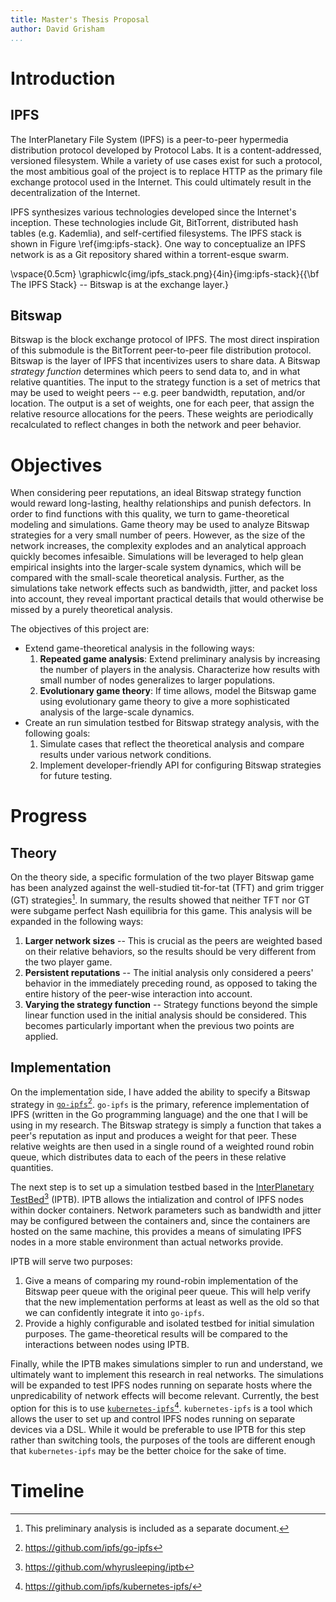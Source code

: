 ```yaml
---
title: Master's Thesis Proposal
author: David Grisham
...
```


Introduction
============

IPFS
----

The InterPlanetary File System (IPFS) is a peer-to-peer hypermedia distribution
protocol developed by Protocol Labs. It is a content-addressed, versioned
filesystem. While a variety of use cases exist for such a protocol, the most
ambitious goal of the project is to replace HTTP as the primary file exchange
protocol used in the Internet. This could ultimately result in the
decentralization of the Internet.

IPFS synthesizes various technologies developed since the Internet's inception.
These technologies include Git, BitTorrent, distributed hash tables
(e.g. Kademlia), and self-certified filesystems. The IPFS stack is shown in
Figure \ref{img:ipfs-stack}. One way to conceptualize an IPFS network is as a
Git repository shared within a torrent-esque swarm.

\vspace{0.5cm}
\graphicwlc{img/ipfs_stack.png}{4in}{img:ipfs-stack}{{\bf The IPFS Stack} -- Bitswap is at the
exchange layer.}

Bitswap
-------

Bitswap is the block exchange protocol of IPFS. The most direct inspiration of
this submodule is the BitTorrent peer-to-peer file distribution protocol.
Bitswap is the layer of IPFS that incentivizes users to share data. A Bitswap
*strategy function* determines which peers to send data to, and in what relative
quantities. The input to the strategy function is a set of metrics that may be
used to weight peers -- e.g. peer bandwidth, reputation, and/or location. The
output is a set of weights, one for each peer, that assign the relative resource
allocations for the peers. These weights are periodically recalculated to
reflect changes in both the network and peer behavior.

Objectives
==========

When considering peer reputations, an ideal Bitswap strategy function would
reward long-lasting, healthy relationships and punish defectors. In order to
find functions with this quality, we turn to game-theoretical modeling and
simulations. Game theory may be used to analyze Bitswap strategies for a very
small number of peers. However, as the size of the network increases, the
complexity explodes and an analytical approach quickly becomes infesaible.
Simulations will be leveraged to help glean empirical insights into the
larger-scale system dynamics, which will be compared with the small-scale
theoretical analysis. Further, as the simulations take network effects such as
bandwidth, jitter, and packet loss into account, they reveal important practical
details that would otherwise be missed by a purely theoretical analysis.

The objectives of this project are:

-   Extend game-theoretical analysis in the following ways:
    1.  **Repeated game analysis**: Extend preliminary analysis by increasing
        the number of players in the analysis. Characterize how results with
        small number of nodes generalizes to larger populations.
    2.  **Evolutionary game theory**: If time allows, model the Bitswap game
        using evolutionary game theory to give a more sophisticated analysis of
        the large-scale dynamics.
-   Create an run simulation testbed for Bitswap strategy analysis, with the
    following goals:
    1.  Simulate cases that reflect the theoretical analysis and compare results
        under various network conditions.
    2.  Implement developer-friendly API for configuring Bitswap strategies for
        future testing.

Progress
========

Theory
------

On the theory side, a specific formulation of the two player Bitswap game has
been analyzed against the well-studied tit-for-tat (TFT) and grim trigger (GT)
strategies[^note:analysis]. In summary, the results showed that neither TFT nor
GT were subgame perfect Nash equilibria for this game. This analysis will be
expanded in the following ways:

[^note:analysis]: This preliminary analysis is included as a separate document.

1.  **Larger network sizes** -- This is crucial as the peers are weighted based
    on their relative behaviors, so the results should be very different from
    the two player game.
2.  **Persistent reputations** -- The initial analysis only considered a peers'
    behavior in the immediately preceding round, as opposed to taking the entire
    history of the peer-wise interaction into account.
3.  **Varying the strategy function** -- Strategy functions beyond the simple
    linear function used in the initial analysis should be considered. This
    becomes particularly important when the previous two points are applied.

Implementation
--------------

On the implementation side, I have added the ability to specify a Bitswap
strategy in [`go-ipfs`](https://github.com/ipfs/go-ipfs)[^go-ipfs-link].
`go-ipfs` is the primary, reference implementation of IPFS (written in the Go
programming language) and the one that I will be using in my research. The
Bitswap strategy is simply a function that takes a peer's reputation as input
and produces a weight for that peer. These relative weights are then used in a
single round of a weighted round robin queue, which distributes data to each of
the peers in these relative quantities.

[^go-ipfs-link]: https://github.com/ipfs/go-ipfs

The next step is to set up a simulation testbed based in the [InterPlanetary
TestBed](https://github.com/whyrusleeping/iptb)[^iptb-link] (IPTB). IPTB allows
the intialization and control of IPFS nodes within docker containers. Network
parameters such as bandwidth and jitter may be configured between the
containers and, since the containers are hosted on the same machine, this
provides a means of simulating IPFS nodes in a more stable environment than
actual networks provide.

IPTB will serve two purposes:

[^iptb-link]: https://github.com/whyrusleeping/iptb


1.  Give a means of comparing my round-robin implementation of the Bitswap peer
    queue with the original peer queue. This will help verify that the new
    implementation performs at least as well as the old so that we can
    confidently integrate it into `go-ipfs`.
2.  Provide a highly configurable and isolated testbed for initial simulation
    purposes. The game-theoretical results will be compared to the interactions
    between nodes using IPTB.

Finally, while the IPTB makes simulations simpler to run and understand, we
ultimately want to implement this research in real networks. The simulations
will be expanded to test IPFS nodes running on separate hosts where the
unpredicability of network effects will become relevant. Currently, the best
option for this is to use
[`kubernetes-ipfs`](https://github.com/ipfs/kubernetes-ipfs/)[^kubernetes-ipfs-link].
`kubernetes-ipfs` is a tool which allows the user to set up and control IPFS
nodes running on separate devices via a DSL. While it would be preferable to use
IPTB for this step rather than switching tools, the purposes of the tools are
different enough that `kubernetes-ipfs` may be the better choice for the sake of
time.

[^kubernetes-ipfs-link]: https://github.com/ipfs/kubernetes-ipfs/

Timeline
========



